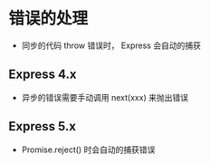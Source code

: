 # 错误的处理

* 同步的代码 throw 错误时， Express 会自动的捕获

## Express 4.x

* 异步的错误需要手动调用 next(xxx) 来抛出错误

## Express 5.x

* Promise.reject() 时会自动的捕获错误
